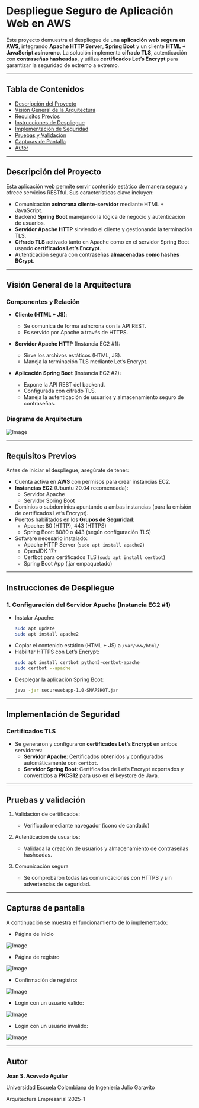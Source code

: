# Despliegue Seguro de Aplicación Web en AWS

Este proyecto demuestra el despliegue de una **aplicación web segura en AWS**, integrando **Apache HTTP Server**, **Spring Boot** y un cliente **HTML + JavaScript asíncrono**. La solución implementa **cifrado TLS**, autenticación con **contraseñas hasheadas**, y utiliza **certificados Let’s Encrypt** para garantizar la seguridad de extremo a extremo.

---

## Tabla de Contenidos
- [Descripción del Proyecto](#descripción-del-proyecto)
- [Visión General de la Arquitectura](#visión-general-de-la-arquitectura)
- [Requisitos Previos](#requisitos-previos)
- [Instrucciones de Despliegue](#instrucciones-de-despliegue)
- [Implementación de Seguridad](#implementación-de-seguridad)
- [Pruebas y Validación](#pruebas-y-validación)
- [Capturas de Pantalla](#capturas-de-pantalla)
- [Autor](#autor)

---

## Descripción del Proyecto

Esta aplicación web permite servir contenido estático de manera segura y ofrece servicios RESTful. Sus características clave incluyen:

- Comunicación **asíncrona cliente-servidor** mediante HTML + JavaScript.
- Backend **Spring Boot** manejando la lógica de negocio y autenticación de usuarios.
- **Servidor Apache HTTP** sirviendo el cliente y gestionando la terminación TLS.
- **Cifrado TLS** activado tanto en Apache como en el servidor Spring Boot usando **certificados Let’s Encrypt**.
- Autenticación segura con contraseñas **almacenadas como hashes BCrypt**.

---

## Visión General de la Arquitectura

### Componentes y Relación

- **Cliente (HTML + JS)**:
    - Se comunica de forma asíncrona con la API REST.
    - Es servido por Apache a través de HTTPS.

- **Servidor Apache HTTP** (Instancia EC2 #1):
    - Sirve los archivos estáticos (HTML, JS).
    - Maneja la terminación TLS mediante Let’s Encrypt.

- **Aplicación Spring Boot** (Instancia EC2 #2):
    - Expone la API REST del backend.
    - Configurada con cifrado TLS.
    - Maneja la autenticación de usuarios y almacenamiento seguro de contraseñas.

### Diagrama de Arquitectura

![Image](https://github.com/user-attachments/assets/89c365e0-8d3d-445c-9f10-d79bf845f8c8)

---

##  Requisitos Previos

Antes de iniciar el despliegue, asegúrate de tener:

- Cuenta activa en **AWS** con permisos para crear instancias EC2.
- **Instancias EC2** (Ubuntu 20.04 recomendada):
    - Servidor Apache
    - Servidor Spring Boot
- Dominios o subdominios apuntando a ambas instancias (para la emisión de certificados Let’s Encrypt).
- Puertos habilitados en los **Grupos de Seguridad**:
    - Apache: 80 (HTTP), 443 (HTTPS)
    - Spring Boot: 8080 o 443 (según configuración TLS)
- Software necesario instalado:
    - Apache HTTP Server (`sudo apt install apache2`)
    - OpenJDK 17+
    - Certbot para certificados TLS (`sudo apt install certbot`)
    - Spring Boot App (.jar empaquetado)

---

## Instrucciones de Despliegue

### 1. Configuración del Servidor Apache (Instancia EC2 #1)
- Instalar Apache:
  ```bash
  sudo apt update
  sudo apt install apache2

- Copiar el contenido estático (HTML + JS) a `/var/www/html/`
- Habilitar HTTPS con Let’s Encrypt:
  ```bash
  sudo apt install certbot python3-certbot-apache
  sudo certbot --apache

- Desplegar la aplicación Spring Boot:
  ```bash
  java -jar securewebapp-1.0-SNAPSHOT.jar

---

## Implementación de Seguridad

### Certificados TLS
- Se generaron y configuraron **certificados Let’s Encrypt** en ambos servidores:
    - **Servidor Apache**: Certificados obtenidos y configurados automáticamente con `certbot`.
    - **Servidor Spring Boot**: Certificados de Let’s Encrypt exportados y convertidos a **PKCS12** para uso en el keystore de Java.

---

## Pruebas y validación

1. Validación de certificados:
   - Verificado mediante navegador (icono de candado)

2. Autenticación de usuarios:
   - Validada la creación de usuarios y almacenamiento de contraseñas hasheadas.

3. Comunicación segura
   - Se comprobaron todas las comunicaciones con HTTPS y sin advertencias de seguridad.

---

## Capturas de pantalla

A continuación se muestra el funcionamiento de lo implementado:

- Página de inicio

![Image](https://github.com/user-attachments/assets/e1d356d0-4074-4edc-8d06-054df8b4f6ba)

- Página de registro

![Image](https://github.com/user-attachments/assets/0dee78fa-cdde-443a-8159-80fb8dacfab7)

- Confirmación de registro:

![Image](https://github.com/user-attachments/assets/7b5206a6-96fe-44c3-b287-63db87173e2f)

- Login con un usuario valido:

![Image](https://github.com/user-attachments/assets/ae56bf79-8604-4491-96ec-6d0aa96a13a2)

- Login con un usuario invalido:

![Image](https://github.com/user-attachments/assets/99f82a3e-9ff0-40b4-a0d3-0493561400b2)

---

## Autor

**Joan S. Acevedo Aguilar**

Universidad Escuela Colombiana de Ingeniería Julio Garavito

Arquitectura Empresarial 2025-1